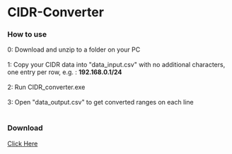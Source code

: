 # CIDR-Converter

<h3>How to use</h3>
0: Download and unzip to a folder on your PC <br><br>
1: Copy your CIDR data into "data_input.csv" with no additional characters, one entry per row, e.g. : <b>192.168.0.1/24</b> <br><br>
2: Run CIDR_converter.exe <br><br>
3: Open "data_output.csv" to get converted ranges on each line <br><br>

<h3>Download</h3>
<a href = https://github.com/teffeh/CIDR-Converter/releases/latest/download/CIDR_converter.zip>Click Here</a>
